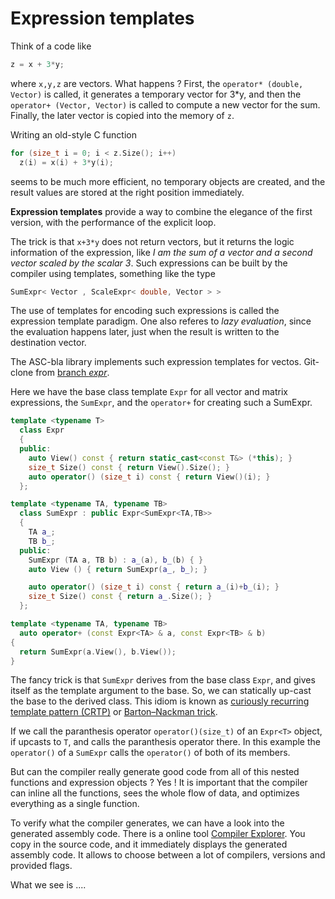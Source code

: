 # Expression templates

Think of a code like



```cpp
z = x + 3*y;
```

where `x,y,z` are vectors. What happens ? First, the `operator* (double, Vector)` is called, it generates a temporary vector for 3*y, and then the `operator+ (Vector, Vector)` is called to compute a new vector for the sum. Finally, the later vector is copied into the memory of `z`.

Writing an old-style C function 
```cpp
for (size_t i = 0; i < z.Size(); i++)
  z(i) = x(i) + 3*y(i);
```
seems to be much more efficient, no temporary objects are created, and the result values are stored at the right position immediately.


**Expression templates** provide a way to combine the elegance of the first version, with the performance of the explicit loop.

The trick is that `x+3*y` does not return vectors, but it returns the logic information of the expression, like *I am the sum of a vector and a second vector scaled by the scalar 3*. Such expressions can be built by the compiler using templates, something like the type

```cpp
SumExpr< Vector , ScaleExpr< double, Vector > >
```

The use of templates for encoding such expressions is called the expression template paradigm.
One also referes to *lazy evaluation*, since the evaluation happens later, just when the result is written to the destination vector.



The ASC-bla library implements such expression templates for vectos. Git-clone from
[branch *expr*](https://github.com/JSchoeberl/ASC-bla/tree/expr).

Here we have the base class template `Expr` for all vector and matrix expressions,
the `SumExpr`, and the `operator+` for creating such a SumExpr.

```cpp
template <typename T>
  class Expr
  {
  public:
    auto View() const { return static_cast<const T&> (*this); }
    size_t Size() const { return View().Size(); }
    auto operator() (size_t i) const { return View()(i); }
  };

template <typename TA, typename TB>
  class SumExpr : public Expr<SumExpr<TA,TB>>
  {
    TA a_;
    TB b_;
  public:
    SumExpr (TA a, TB b) : a_(a), b_(b) { }
    auto View () { return SumExpr(a_, b_); }

    auto operator() (size_t i) const { return a_(i)+b_(i); }
    size_t Size() const { return a_.Size(); }      
  };

template <typename TA, typename TB>
  auto operator+ (const Expr<TA> & a, const Expr<TB> & b)
{
  return SumExpr(a.View(), b.View());
}
```

The fancy trick is that `SumExpr` derives from the base class `Expr`, and gives itself as the template argument to the base. So, we can statically up-cast the base to the derived class.
This idiom is known as
[curiously recurring template pattern (CRTP)](https://en.wikipedia.org/wiki/Curiously_recurring_template_pattern) or 
[Barton–Nackman trick](https://en.wikipedia.org/wiki/Barton–Nackman_trick#:~:text=The%20idiom%20is%20characterized%20by,recurring%20template%20pattern%20(CRTP).&text=The%20Barton–Nackman%20trick%2C%20then,to%20deal%20with%20such%20ambiguities).


If we call the paranthesis operator `operator()(size_t)` of an `Expr<T>` object, if upcasts to `T`, and calls the paranthesis operator there. In this example the `operator()` of a `SumExpr` calls the `operator()` of both of its members.




But can the compiler really generate good code from all of this nested functions and expression objects ? Yes ! It is important that the compiler can inline all the functions, sees the whole flow of data, and optimizes everything as a single function.

To verify what the compiler generates, we can have a look into the generated assembly code. There is a online tool [Compiler Explorer](https://godbolt.org/z/qePEhvaov). You copy in the source code, and it immediately displays the generated assembly code. It allows to choose between a lot of compilers, versions and provided flags.

What we see is ....

